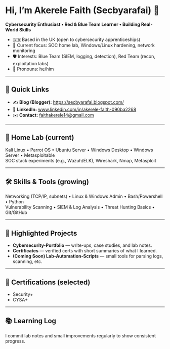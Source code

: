 # Hi, I’m Akerele Faith (Secbyarafai) 👋
**Cybersecurity Enthusiast • Red & Blue Team Learner • Building Real-World Skills**

- 🇬🇧 Based in the UK (open to cybersecurity apprenticeships)
- 🔭 Current focus: SOC home lab, Windows/Linux hardening, network monitoring
- 🛡️ Interests: Blue Team (SIEM, logging, detection), Red Team (recon, exploitation labs)
- 🧭 Pronouns: he/him

---

## 🔗 Quick Links
- ✍️ **Blog (Blogger):** https://secbyarafai.blogspot.com/ 
- 💼 **LinkedIn:** www.linkedin.com/in/akerele-faith-090ba2268
- ✉️ **Contact:** faithakerele14@gmail.com

---

## 🧪 Home Lab (current)
Kali Linux • Parrot OS • Ubuntu Server • Windows Desktop • Windows Server • Metasploitable  
SOC stack experiments (e.g., Wazuh/ELK), Wireshark, Nmap, Metasploit

---

## 🛠️ Skills & Tools (growing)
Networking (TCP/IP, subnets) • Linux & Windows Admin • Bash/Powershell • Python  
Vulnerability Scanning • SIEM & Log Analysis • Threat Hunting Basics • Git/GitHub

---

## 📌 Highlighted Projects
- **Cybersecurity-Portfolio** — write-ups, case studies, and lab notes.  
- **Certificates** — verified certs with short summaries of what I learned.  
- **(Coming Soon) Lab-Automation-Scripts** — small tools for parsing logs, scanning, etc.

---

## 🏅 Certifications (selected)
- Security+
- CYSA+

---

## 📚 Learning Log
I commit lab notes and small improvements regularly to show consistent progress.
